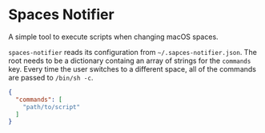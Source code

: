 # Spaces Notifier

A simple tool to execute scripts when changing macOS spaces.

`spaces-notifier` reads its configuration from `~/.sapces-notifier.json`. The root needs to be a dictionary containg an array of strings for the `commands` key. Every time the user switches to a different space, all of the commands are passed to `/bin/sh -c`.

```json
{
  "commands": [
    "path/to/script"
  ]
}
```